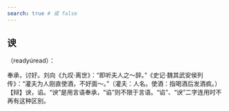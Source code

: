 ```yaml
---
search: true # 或 false
---
```


## 谀

（readyúread）：

奉承，讨好。刘向《九叹·离世》：“即听夫人之～辞。”《史记·魏其武安侯列传》：“灌夫为人刚直使酒，不好面～。”（灌夫：人名。使酒：指喝酒后发酒疯。）【辩】谀，谄。“谀”是用言语奉承，“谄”则不限于言语。“谄”、“谀”二字连用时不再有这种区别。




